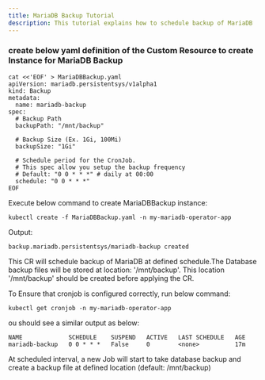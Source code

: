 ```yaml
---
title: MariaDB Backup Tutorial
description: This tutorial explains how to schedule backup of MariaDB
---
```


### create below yaml definition of the Custom Resource to create Instance for MariaDB Backup

```execute
cat <<'EOF' > MariaDBBackup.yaml
apiVersion: mariadb.persistentsys/v1alpha1
kind: Backup
metadata:
  name: mariadb-backup
spec:
  # Backup Path
  backupPath: "/mnt/backup"

  # Backup Size (Ex. 1Gi, 100Mi)
  backupSize: "1Gi" 

  # Schedule period for the CronJob.
  # This spec allow you setup the backup frequency
  # Default: "0 0 * * *" # daily at 00:00
  schedule: "0 0 * * *"
EOF
```

Execute below command to create MariaDBBackup instance:

```execute
kubectl create -f MariaDBBackup.yaml -n my-mariadb-operator-app
```


Output:

```
backup.mariadb.persistentsys/mariadb-backup created
```

This CR will schedule backup of MariaDB at defined schedule.The Database backup files will be stored at location: '/mnt/backup'. 
This location '/mnt/backup' should be created before applying the CR. 

To Ensure that cronjob is configured correctly, run below command:


```execute
kubectl get cronjob -n my-mariadb-operator-app
```

ou should see a similar output as below:


```
NAME             SCHEDULE    SUSPEND   ACTIVE   LAST SCHEDULE   AGE
mariadb-backup   0 0 * * *   False     0        <none>          17m
```

At scheduled interval, a new Job will start to take database backup and create a backup file at defined location (default: /mnt/backup)





